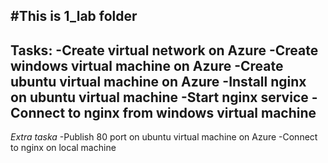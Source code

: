 #This is 1_lab folder
---
Tasks:
-Create virtual network on Azure
-Create windows virtual machine on Azure
-Create ubuntu virtual machine on Azure
-Install nginx on ubuntu virtual machine
-Start nginx service
-Connect to nginx from windows virtual machine
---
*Extra taska*
-Publish 80 port on ubuntu virtual machine on Azure
-Connect to nginx on local machine
